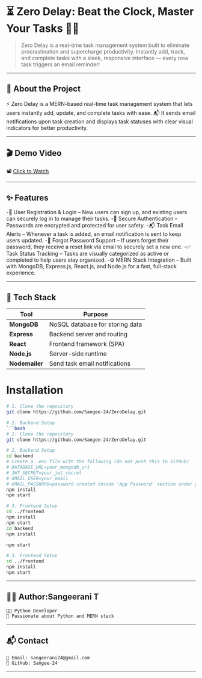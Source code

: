 # ⏳ Zero Delay: Beat the Clock, Master Your Tasks 🧠✅

>Zero Delay is a real-time task management system built to eliminate procrastination and supercharge productivity.
Instantly add, track, and complete tasks with a sleek, responsive interface — every new task triggers an email reminder!
---
## 📖 About the Project

⚡ Zero Delay is a MERN-based real-time task management system that lets users instantly add, update, and complete tasks with ease.
📬 It sends email notifications upon task creation and displays task statuses with clear visual indicators for better productivity.

---

## 🎬 Demo Video

📽️ [Click to Watch](https://drive.google.com/file/d/1sCQDmfe_dapKsgAHVU3Myl49_yj31W3i/view)

---

## ✨ Features

-👥 User Registration & Login – New users can sign up, and existing users can securely log in to manage their tasks.
-🔐 Secure Authentication – Passwords are encrypted and protected for user safety.
-📬 Task Email Alerts – Whenever a task is added, an email notification is sent to keep users updated.
-🔁 Forgot Password Support – If users forget their password, they receive a reset link via email to securely set a new one.
-✅ Task Status Tracking – Tasks are visually categorized as active or completed to help users stay organized.
-⚙️ MERN Stack Integration – Built with MongoDB, Express.js, React.js, and Node.js for a fast, full-stack experience.

---

## 🧰 Tech Stack

| Tool           | Purpose                          |
|----------------|----------------------------------|
| **MongoDB**    | NoSQL database for storing data  |
| **Express**    | Backend server and routing       |
| **React**      | Frontend framework (SPA)         |
| **Node.js**    | Server-side runtime              |
| **Nodemailer** | Send task email notifications    |


# Installation
```bash
# 1. Clone the repository
git clone https://github.com/Sangee-24/ZeroDelay.git

# 2. Backend Setup
```bash
# 1. Clone the repository
git clone https://github.com/Sangee-24/ZeroDelay.git

# 2. Backend Setup
cd backend
# Create a .env file with the following (do not push this to GitHub)
# DATABASE_URL=your_mongodb_uri
# JWT_SECRET=your_jwt_secret
# GMAIL_USER=your_email
# GMAIL_PASSWORD=password created inside 'App Password' section under google accounts setting
npm install
npm start

# 3. Frontend Setup
cd ../frontend
npm install
npm start
cd backend
npm install

npm start

# 3. Frontend Setup
cd ../frontend
npm install
npm start
```
---
## 👩‍💻 Author:Sangeerani T
```
🧑‍💻 Python Developer 
🌟 Passionate about Python and MERN stack
```
---
## 📬 Contact
```
📧 Email: sangeerani24@gmail.com
🐙 GitHub: Sangee-24
```
---


